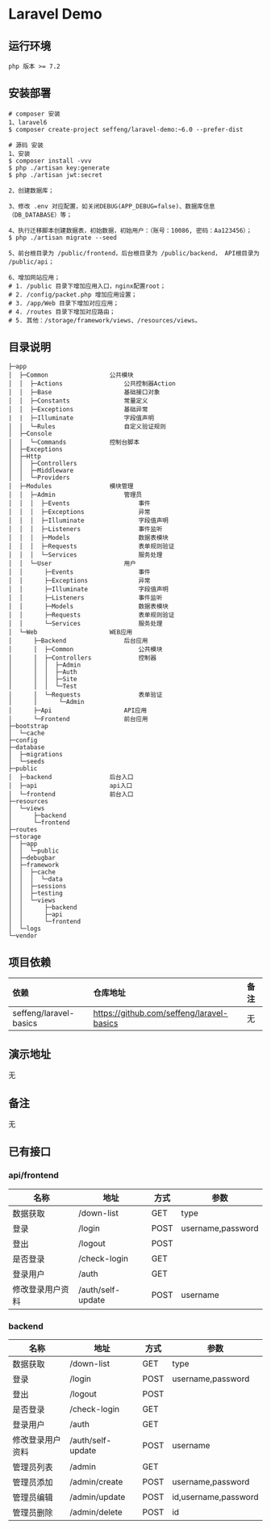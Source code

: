 # Laravel Demo

## 运行环境
```
php 版本 >= 7.2
```

## 安装部署
```
# composer 安装
1、laravel6
$ composer create-project seffeng/laravel-demo:~6.0 --prefer-dist

# 源码 安装
1、安装
$ composer install -vvv
$ php ./artisan key:generate
$ php ./artisan jwt:secret

2、创建数据库；

3、修改 .env 对应配置，如关闭DEBUG(APP_DEBUG=false)、数据库信息（DB_DATABASE）等；

4、执行迁移脚本创建数据表，初始数据，初始用户：（账号：10086, 密码：Aa123456）；
$ php ./artisan migrate --seed

5、前台根目录为 /public/frontend，后台根目录为 /public/backend， API根目录为 /public/api；

6、增加网站应用；
# 1. /public 目录下增加应用入口，nginx配置root；
# 2. /config/packet.php 增加应用设置；
# 3. /app/Web 目录下增加对应应用；
# 4. /routes 目录下增加对应路由；
# 5. 其他：/storage/framework/views、/resources/views。
```

## 目录说明
```
├─app
│  ├─Common                 公共模块
│  │  ├─Actions                 公共控制器Action
│  │  ├─Base                    基础接口对象
│  │  ├─Constants               常量定义
│  │  ├─Exceptions              基础异常
|  |  ├─Illuminate              字段值声明
│  │  └─Rules                   自定义验证规则
│  ├─Console
│  │  └─Commands            控制台脚本
│  ├─Exceptions
│  ├─Http
│  │  ├─Controllers
│  │  ├─Middleware
│  │  └─Providers
│  ├─Modules                模块管理
│  │  ├─Admin                   管理员
│  │  │  ├─Events                   事件
│  │  │  ├─Exceptions               异常
│  │  │  ├─Illuminate               字段值声明
│  │  │  ├─Listeners                事件监听
│  │  │  ├─Models                   数据表模块
│  │  │  ├─Requests                 表单规则验证
│  │  │  └─Services                 服务处理
│  │  └─User                    用户
│  │      ├─Events                  事件
│  │      ├─Exceptions              异常
│  │      ├─Illuminate              字段值声明
│  │      ├─Listeners               事件监听
│  │      ├─Models                  数据表模块
│  │      ├─Requests                表单规则验证
│  │      └─Services                服务处理
│  └─Web                    WEB应用
│      ├─Backend                后台应用
│      │  ├─Common                  公共模块
│      │  ├─Controllers             控制器
│      │  │  ├─Admin
│      │  │  ├─Auth
│      │  │  ├─Site
│      │  │  └─Test
│      │  └─Requests                表单验证
│      │      └─Admin
│      ├─Api                    API应用
│      └─Frontend               前台应用
├─bootstrap
│  └─cache
├─config
├─database
│  ├─migrations
│  └─seeds
├─public
│  ├─backend                后台入口
│  ├─api                    api入口
│  └─frontend               前台入口
├─resources
│  └─views
│      ├─backend
│      └─frontend
├─routes
├─storage
│  ├─app
│  │  └─public
│  ├─debugbar
│  ├─framework
│  │  ├─cache
│  │  │  └─data
│  │  ├─sessions
│  │  ├─testing
│  │  └─views
│  │      ├─backend
│  │      ├─api
│  │      └─frontend
│  └─logs
└─vendor
```

## 项目依赖

| 依赖                   | 仓库地址                                  | 备注 |
| :--------------------- | :---------------------------------------- | :--- |
| seffeng/laravel-basics | https://github.com/seffeng/laravel-basics | 无   |

## 演示地址

无

## 备注

无

## 已有接口

### api/frontend

| 名称             | 地址              | 方式 | 参数              |
| ---------------- | ----------------- | ---- | ----------------- |
| 数据获取         | /down-list        | GET  | type              |
| 登录             | /login            | POST | username,password |
| 登出             | /logout           | POST |                   |
| 是否登录         | /check-login      | GET  |                   |
| 登录用户         | /auth             | GET  |                   |
| 修改登录用户资料 | /auth/self-update | POST | username          |

### backend

| 名称             | 地址              | 方式 | 参数                 |
| ---------------- | ----------------- | ---- | -------------------- |
| 数据获取         | /down-list        | GET  | type                 |
| 登录             | /login            | POST | username,password    |
| 登出             | /logout           | POST |                      |
| 是否登录         | /check-login      | GET  |                      |
| 登录用户         | /auth             | GET  |                      |
| 修改登录用户资料 | /auth/self-update | POST | username             |
| 管理员列表       | /admin            | GET  |                      |
| 管理员添加       | /admin/create     | POST | username,password    |
| 管理员编辑       | /admin/update     | POST | id,username,password |
| 管理员删除       | /admin/delete     | POST | id                   |

